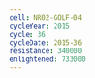 ```yaml
---
cell: NR02-GOLF-04
cycleYear: 2015
cycle: 36
cycleDate: 2015-36
resistance: 340000
enlightened: 733000 
---
```

      